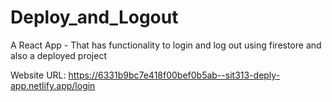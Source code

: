 # Deploy_and_Logout

A React App - That has functionality to login and log out using firestore and also a deployed project


Website URL:       https://6331b9bc7e418f00bef0b5ab--sit313-deply-app.netlify.app/login

